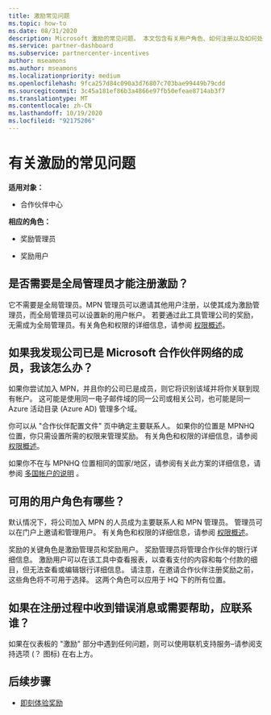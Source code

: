 ```yaml
---
title: 激励常见问题
ms.topic: how-to
ms.date: 08/31/2020
description: Microsoft 激励的常见问题。 本文包含有关用户角色、如何注册以及如何处理错误消息的问题。
ms.service: partner-dashboard
ms.subservice: partnercenter-incentives
author: mseamons
ms.author: mseamons
ms.localizationpriority: medium
ms.openlocfilehash: 9fca257d84c090a3d76807c703bae99449b79cdd
ms.sourcegitcommit: 3c45a181ef86b3a4866e97fb50efeae8714ab3f7
ms.translationtype: MT
ms.contentlocale: zh-CN
ms.lasthandoff: 10/19/2020
ms.locfileid: "92175206"
---
```

# <a name="frequently-asked-questions-on-incentives"></a>有关激励的常见问题

**适用对象：**

- 合作伙伴中心

**相应的角色：**

- 奖励管理员

- 奖励用户

## <a name="do-i-need-to-be-the-global-admin-to-enroll-in-incentives"></a>是否需要是全局管理员才能注册激励？

它不需要是全局管理员。MPN 管理员可以邀请其他用户注册，以使其成为激励管理员，而全局管理员可以设置新的用户帐户。 若要通过此工具管理公司的奖励，无需成为全局管理员。有关角色和权限的详细信息，请参阅 [权限概述](permissions-overview.md)。

## <a name="what-do-i-need-to-do-if-i-find-my-company-is-already-a-member-of-the-microsoft-partner-network"></a>如果我发现公司已是 Microsoft 合作伙伴网络的成员，我该怎么办？

如果你尝试加入 MPN，并且你的公司已是成员，则它将识别该域并将你关联到现有帐户。 这可能是使用同一电子邮件域的同一公司或相关公司，也可能是同一 Azure 活动目录 (Azure AD) 管理多个域。

你可以从 "合作伙伴配置文件" 页中确定主要联系人。 如果你的位置是 MPNHQ 位置，你只需设置所需的权限来管理奖励。 有关角色和权限的详细信息，请参阅 [权限概述](permissions-overview.md)。

如果你不在与 MPNHQ 位置相同的国家/地区，请参阅有关此方案的详细信息，请参阅 [多国帐户的说明](https://support.microsoft.com/help/4515619/special-considerations-for-multi-national-partners-joining-the-microso) 。

## <a name="what-user-roles-are-available"></a>可用的用户角色有哪些？

默认情况下，将公司加入 MPN 的人员成为主要联系人和 MPN 管理员。 管理员可以在门户上邀请和管理用户。 有关角色和权限的详细信息，请参阅 [权限概述](permissions-overview.md)。

奖励的关键角色是激励管理员和奖励用户。 奖励管理员将管理合作伙伴的银行详细信息。 激励用户可以在该工具中查看报表，以查看支付的内容和每个付款的细目，但无法查看或编辑银行详细信息。 请注意，在邀请合作伙伴注册奖励之前，这些角色将不可用于选择。 这两个角色可以应用于 HQ 下的所有位置。

## <a name="who-should-i-contact-if-i-get-an-error-message-or-need-help-during-the-enrollment-process"></a>如果在注册过程中收到错误消息或需要帮助，应联系谁？

如果在仪表板的 "激励" 部分中遇到任何问题，则可以使用联机支持服务–请参阅支持选项 (？ 图标) 在右上方。

## <a name="next-steps"></a>后续步骤

- [即刻体验奖励](incentives-get-started-intro.md)
